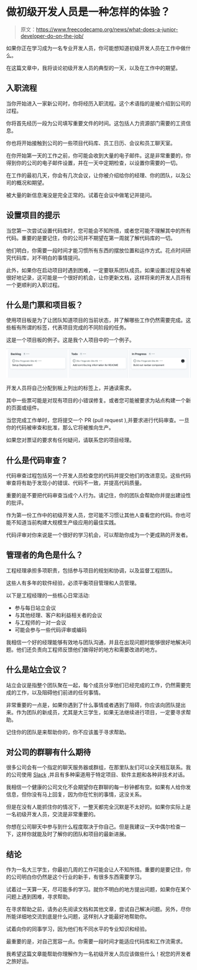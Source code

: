 # 做初级开发人员是一种怎样的体验？

> 原文：<https://www.freecodecamp.org/news/what-does-a-junior-developer-do-on-the-job/>

如果你正在学习成为一名专业开发人员，你可能想知道初级开发人员在工作中做什么。

在这篇文章中，我将谈论初级开发人员的典型的一天，以及在工作中的期望。

## 入职流程

当你开始进入一家新公司时，你将经历入职流程。这个术语指的是被介绍到公司的过程。

你将首先经历一段为公司填写重要文件的时间。这包括人力资源部门需要的工资信息。

你也将开始接触到公司的一些项目代码库、员工日历、会议和员工聊天室。

在你开始第一天的工作之前，你可能会收到大量的电子邮件。这是非常重要的，你得到你的公司的电子邮件设置，并在一天中定期检查，以设置你需要的一切。

在工作的最初几天，你会有几次会议，让你被介绍给你的经理、你的团队，以及公司的概况和期望。

被大量的新信息淹没是完全正常的。试着在会议中做笔记并提问。

## 设置项目的提示

当您第一次尝试设置代码库时，您可能会不知所措，或者您可能不理解其中的所有代码。重要的是要记住，你的公司并不期望在第一周就了解代码库的一切。

他们明白，你需要一段时间才能习惯所有东西的摆放位置和运作方式。花点时间研究代码库，对不明白的事情提问。

此外，如果你在启动项目时遇到困难，一定要联系团队成员。如果设置过程没有被很好地记录，这可能是一个很好的机会，让你更新文档，这样将来的开发人员将有一个更顺利的入职过程。

## 什么是门票和项目板？

使用项目板是为了让团队知道项目的当前状态，并了解哪些工作仍然需要完成。这些板有所谓的标签，代表项目完成的不同阶段的任务。

这是一个项目板的例子。这是我个人项目中的一个例子。

![Screen-Shot-2022-03-27-at-8.32.39-PM](img/d3148b2da2afee3cc5aebe9d4dadb663.png)

开发人员将自己分配到板上列出的标签上，并通读需求。

其中一些票可能是对现有项目的小错误修复。或者您可能被要求为站点构建一个新的页面或组件。

当您完成工作单时，您将提交一个 PR (pull request ),并要求进行代码审查。一旦你的代码被审查和批准，那么它将被推向生产。

如果您对票证的要求有任何疑问，请联系您的项目经理。

## 什么是代码审查？

代码审查过程包括另一个开发人员检查您的代码并提交他们的改进意见。这些代码审查将有助于发现小的错误、代码不一致，并提高代码质量。

重要的是不要把代码审查当成个人行为。请记住，你的团队会帮助你并提出建设性的批评。

作为第一份工作中的初级开发人员，您可能不习惯让其他人查看您的代码。你也可能不知道当前构建大规模生产级应用的最佳实践。

代码评审对你来说是一个很好的学习机会，可以帮助你成为一个更成熟的开发者。

## 管理者的角色是什么？

工程经理承担多项职责，包括参与项目的规划和协调，以及监督工程团队。

这些人有多年的软件经验，必须平衡项目管理和人员管理。

以下是工程经理的一些核心日常活动:

*   参与每日站立会议
*   与其他经理、客户和利益相关者的会议
*   与工程师的一对一会议
*   可能会参与一些代码评审或编码

我相信一个好的经理能够有效地与团队沟通，并且在出现问题时能够很好地解决问题。他们还负责向工程师反馈他们做得好的地方和需要改进的地方。

## 什么是站立会议？

站立会议是指整个团队聚在一起，每个成员分享他们已经完成的工作，仍然需要完成的工作，以及阻碍他们前进的任何事情。

非常重要的一点是，如果你遇到了什么事情或者遇到了阻碍，你应该向团队提出来。作为团队的新成员，尤其是大三学生，如果无法继续进行项目，一定要寻求帮助。

记住你的团队是来帮助你的，你不应该羞于寻求帮助。

## 对公司的群聊有什么期待

很多公司会有一个指定的聊天服务器或群组，在那里队友们可以全天相互联系。我的公司使用 [Slack](https://slack.com/) ,并且有多种渠道用于特定项目、软件主题和各种非技术对话。

我相信一个健康的公司文化不会期望你在群聊的每一秒钟都有空。如果有人给你发信息，但你没有马上回复，因为你在忙别的事情，这没关系。

但是在没有人能抓住你的情况下，一整天都完全沉默是不太好的。如果你实际上是一名初级开发人员，交流是非常重要的。

你想在公司聊天中参与到什么程度取决于你自己。但是我建议一天中偶尔检查一下，这样你就能及时了解你的团队和项目的最新进展。

## 结论

作为一名大三学生，你最初几周的工作可能会让人不知所措。重要的是要记住，你的公司明白你仍然是这个行业的新手，有很多东西需要学习。

试着过一天算一天，尽可能多的学习。就你不明白的地方提出问题，如果你在某个问题上遇到困难，寻求帮助。

在寻求帮助之前，请务必先阅读文档和其他文章，尝试自己解决问题。另外，尽你所能详细地交流到底是什么问题，这样别人才能最好地帮助你。

试着向你的同事学习，因为他们有不同水平的专业知识和经验。

最重要的是，对自己宽容一点。你需要一段时间才能适应代码库和工作流需求。

我希望这篇文章能帮助你理解作为一名初级开发人员应该做些什么！祝您的开发者之旅好运。